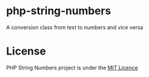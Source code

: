 # php-string-numbers
A conversion class from text to numbers and vice versa

# License
PHP String Numbers project is under the [MIT Licence](./LICENSE)
